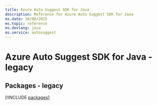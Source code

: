 ```yaml
---
title: Azure Auto Suggest SDK for Java
description: Reference for Azure Auto Suggest SDK for Java
ms.date: 10/08/2025
ms.topic: reference
ms.devlang: java
ms.service: autosuggest
---
```

# Azure Auto Suggest SDK for Java - legacy
## Packages - legacy
[!INCLUDE [packages](auto-suggest-index.md)]